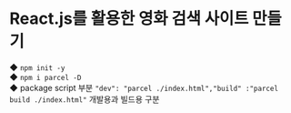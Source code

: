 # React.js를 활용한 영화 검색 사이트 만들기 <br/>

◆ `npm init -y`<br/>
◆ `npm i parcel -D `<br/>
◆ package script 부분 `"dev": "parcel ./index.html","build" :"parcel build ./index.html"` 개발용과 빌드용 구분<br/>